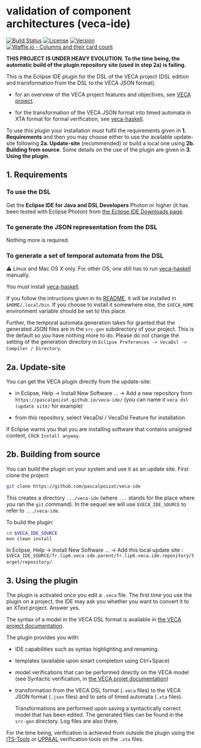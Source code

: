 # validation of component architectures (veca-ide)

[![Build Status](https://img.shields.io/travis/pascalpoizat/veca-ide/master.svg?style=flat-square)](https://travis-ci.org/pascalpoizat/veca-ide)
[![License](https://img.shields.io/github/license/pascalpoizat/veca-ide.svg?style=flat-square)](LICENSE)
[![Version](https://img.shields.io/github/tag/pascalpoizat/veca-ide.svg?style=flat-square&label=version)](pom.xml)<br/>
[![Waffle.io - Columns and their card count](https://badge.waffle.io/pascalpoizat/veca-ide.svg?columns=all)](https://waffle.io/pascalpoizat/veca-ide)
<!--[![Code Coverage](https://img.shields.io/coveralls/pascalpoizat/veca-ide/master.svg?style=flat-square)](https://coveralls.io/github/pascalpoizat/veca-ide)-->

**THIS PROJECT IS UNDER HEAVY EVOLUTION.
To the time being, the automatic build of the plugin repository site (used in step 2a) is failing.**

This is the Eclipse IDE plugin for the DSL of the VECA project (DSL edition and transformation from the DSL to the VECA JSON format). 

- for an overview of the VECA project features and objectives, see [VECA project](https://pascalpoizat.github.io/veca-web).

- for the transformation of the VECA JSON format into timed automata in XTA format for formal verification, see [veca-haskell](https://github.com/pascalpoizat/veca-haskell).

To use this plugin your installation must fulfil the requirements given in **1. Requirements** and then you may choose either to use the available update-site following **2a. Update-site** (recommended) or build a local one using **2b. Building from source**. Some details on the use of the plugin are given in **3. Using the plugin**.

## 1. Requirements

### To use the DSL

Get the **Eclipse IDE for Java and DSL Developers** Photon or higher (it has been tested with Eclipse Photon)
from [the Eclipse IDE Downloads page](https://www.eclipse.org/downloads/eclipse-packages/).

### To generate the JSON representation from the DSL

Nothing more is required.

### To generate a set of temporal automata from the DSL

:warning:
Linux and Mac OS X only.
For other OS, one still has to run [veca-haskell](https://github.com/pascalpoizat/veca-haskell) manually.

You must install [veca-haskell](https://github.com/pascalpoizat/veca-haskell).

If you follow the intructions given in its [README](https://github.com/pascalpoizat/veca-haskell/blob/master/README.md), it will be installed in `$HOME/.local/bin`.
If you choose to install it somewhere else, the `$VECA_HOME` environment variable should be set to this place.

Further, the temporal automata generation takes for granted that the generated JSON files are in the `src-gen` subdirectory of your project.
This is the default so you have nothing more to do.
Please do not change the setting of the generation directory in `Eclipse Preferences -> VecaDsl -> Compiler / Directory`.

## 2a. Update-site

You can get the VECA plugin directly from the update-site:

- in Eclipse, Help -> Install New Software ... -> Add a new repository from `https://pascalpoizat.github.io/veca-ide/` (you can name it `veca dsl (update site)` for example)

- from this repository, select VecaDsl / VecaDsl Feature for installation

If Eclipse warns you that you are installing software that contains unsigned content, click `Install anyway`. 

## 2b. Building from source

You can build the plugin on your system and use it as an update site.
First clone the project:

```sh
git clone https://github.com/pascalpoizat/veca-ide
```

This creates a directory `.../veca-ide` (where `...` stands for the place where you ran the `git` command). In the sequel we will use `$VECA_IDE_SOURCE` to refer to `.../veca-ide`.

To build the plugin:

```sh
cd $VECA_IDE_SOURCE
mvn clean install
```

In Eclipse, Help -> Install New Software ... -> Add this local update site : `$VECA_IDE_SOURCE/fr.lip6.veca.ide.parent/fr.lip6.veca.ide.repository/target/repository/`.

## 3. Using the plugin

The plugin is activated once you edit a `.veca` file. The first time you use the plugin on a project, the IDE may ask you whether you want to convert it to an XText project. Answer yes.

The syntax of a model in the VECA DSL format is available in [the VECA project documentation](https://pascalpoizat.github.io/veca-web/documentation.html).

The plugin provides you with:

- IDE capabilities such as syntax highlighting and renaming.

- templates (available upon smart completion using Ctrl+Space)

- model verifications that can be performed directly on the VECA model (see Syntactic verification, in [the VECA projet documentation](https://pascalpoizat.github.io/veca-web/documentation.html))

- transformation from the VECA DSL format (`.veca` files) to the VECA JSON format (`.json` files) and to sets of timed automata (`.xta` files). 

	Transformations are performed upon saving a syntactically correct model that has been edited.
	The generated files can be found in the `src-gen` directory. Log files are also there.
	
For the time being, verification is achieved from outside the plugin using the [ITS-Tools](https://lip6.github.io/ITSTools-web/) or [UPPAAL](http://uppaal.org) verification tools on the `.xta` files.
